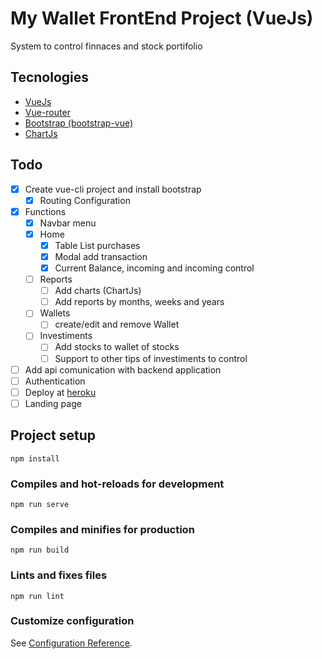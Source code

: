 # My Wallet FrontEnd Project (VueJs)

System to control finnaces and stock portifolio

## Tecnologies

- [VueJs](https://vuejs.org/)
- [Vue-router](https://router.vuejs.org/)
- [Bootstrap (bootstrap-vue)](https://bootstrap-vue.org/)
- [ChartJs](https://www.chartjs.org/)

## Todo

- [x] Create vue-cli project and install bootstrap
  - [x] Routing Configuration
- [x] Functions
  - [x] Navbar menu
  - [x] Home
    - [x] Table List purchases
    - [x] Modal add transaction
    - [x] Current Balance, incoming and incoming control
  - [ ] Reports
    - [ ] Add charts (ChartJs)
    - [ ] Add reports by months, weeks and years
  - [ ] Wallets
    - [ ] create/edit and remove Wallet
  - [ ] Investiments
    - [ ] Add stocks to wallet of stocks
    - [ ] Support to other tips of investiments to control
- [ ] Add api comunication with backend application
- [ ] Authentication
- [ ] Deploy at [heroku](https://heroku.com/)
- [ ] Landing page

## Project setup
```
npm install
```

### Compiles and hot-reloads for development
```
npm run serve
```

### Compiles and minifies for production
```
npm run build
```

### Lints and fixes files
```
npm run lint
```

### Customize configuration
See [Configuration Reference](https://cli.vuejs.org/config/).



